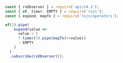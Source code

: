 <!--
name:		
title:		expand
pageTitle:	RxJS expand operator example with a marble diagram
desc:		
docsUrl:	https://rxjs.dev/api/operators/expand
-->

```js
const { rxObserver } = require('api/v0.3');
const { of, timer, EMPTY } = require('rxjs');
const { expand, mapTo } = require('rxjs/operators');

of(1).pipe(
    expand(value =>
      value < 5
      ? timer(5).pipe(mapTo(++value))
      : EMPTY
    )
  )
  .subscribe(rxObserver());

```
